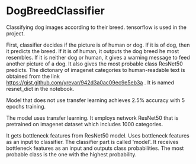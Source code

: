 # DogBreedClassifier

Classifying dog images according to their breed.
tensorflow is used in the project. 

First, classifier decides if the picture is of human or dog. If it is of dog,
then it predicts the breed. If it is of human, it outputs the dog breed he 
most resembles. If it is neither dog or human, it gives a warning message to 
feed another picture of a dog. It also gives the most probable class ResNet50 predicts. The dictonary of imagenet categories to human-readable text is obtained 
from the link https://gist.github.com/yrevar/942d3a0ac09ec9e5eb3a . It is 
named resnet_dict in the notebook.

Model that does not use transfer learning achieves 2.5% accuracy with 5 epochs training. 

The model uses transfer learning. It employs network ResNet50 that is 
pretrained on imagenet dataset which includes 1000 categories. 

It gets bottleneck features from ResNet50 model. Uses bottleneck features as 
an input to classifier. The classifier part is called 'model'. It receives bottleneck features as an input and outputs class probabilities. The most probable class is the one with the highest probability.


